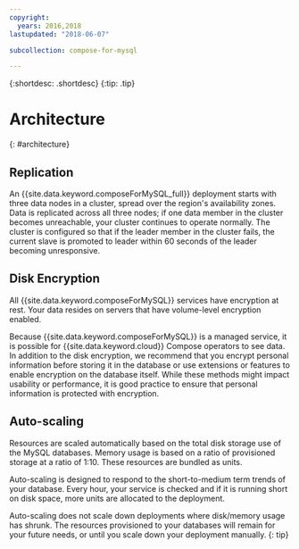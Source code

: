 ```yaml
---
copyright:
  years: 2016,2018
lastupdated: "2018-06-07"

subcollection: compose-for-mysql

---
```


{:shortdesc: .shortdesc}
{:tip: .tip}

# Architecture 
{: #architecture}

## Replication

An {{site.data.keyword.composeForMySQL_full}} deployment starts with three data nodes in a cluster, spread over the region's availability zones. Data is replicated across all three nodes; if one data member in the cluster becomes unreachable, your cluster continues to operate normally. The cluster is configured so that if the leader member in the cluster fails, the current slave is promoted to leader within 60 seconds of the leader becoming unresponsive. 

## Disk Encryption

All {{site.data.keyword.composeForMySQL}} services have encryption at rest. Your data resides on servers that have volume-level encryption enabled. 

Because {{site.data.keyword.composeForMySQL}} is a managed service, it is possible for {{site.data.keyword.cloud}} Compose operators to see data. In addition to the disk encryption, we recommend that you encrypt personal information before storing it in the database or use extensions or features to enable encryption on the database itself. While these methods might impact usability or performance, it is good practice to ensure that personal information is protected with encryption.

## Auto-scaling

Resources are scaled automatically based on the total disk storage use of the MySQL databases. Memory usage is based on a ratio of provisioned storage at a ratio of 1:10. These resources are bundled as units.

Auto-scaling is designed to respond to the short-to-medium term trends of your database. Every hour, your service is checked and if it is running short on disk space, more units are allocated to the deployment.

Auto-scaling does not scale down deployments where disk/memory usage has shrunk. The resources provisioned to your databases will remain for your future needs, or until you scale down your deployment manually.
{: tip}
